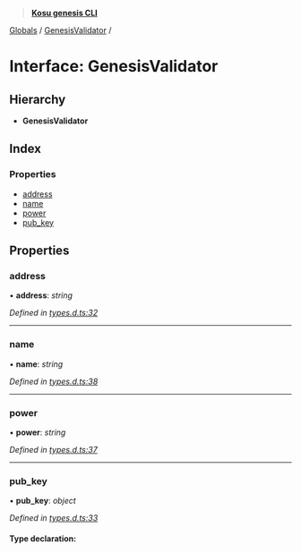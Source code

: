 > **[Kosu genesis CLI](../README.md)**

[Globals](../globals.md) / [GenesisValidator](genesisvalidator.md) /

# Interface: GenesisValidator

## Hierarchy

-   **GenesisValidator**

## Index

### Properties

-   [address](genesisvalidator.md#address)
-   [name](genesisvalidator.md#name)
-   [power](genesisvalidator.md#power)
-   [pub_key](genesisvalidator.md#pub_key)

## Properties

### address

• **address**: _string_

_Defined in [types.d.ts:32](https://github.com/ParadigmFoundation/kosu-monorepo/blob/9a271ceb/packages/kosu-genesis-cli/src/types.d.ts#L32)_

---

### name

• **name**: _string_

_Defined in [types.d.ts:38](https://github.com/ParadigmFoundation/kosu-monorepo/blob/9a271ceb/packages/kosu-genesis-cli/src/types.d.ts#L38)_

---

### power

• **power**: _string_

_Defined in [types.d.ts:37](https://github.com/ParadigmFoundation/kosu-monorepo/blob/9a271ceb/packages/kosu-genesis-cli/src/types.d.ts#L37)_

---

### pub_key

• **pub_key**: _object_

_Defined in [types.d.ts:33](https://github.com/ParadigmFoundation/kosu-monorepo/blob/9a271ceb/packages/kosu-genesis-cli/src/types.d.ts#L33)_

#### Type declaration:
